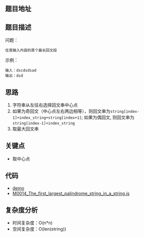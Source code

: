 <!--
 * @Date        : 2020-05-02 20:37:47
 * @LastEditors : anlzou
 * @Github      : https://github.com/anlzou
 * @LastEditTime: 2020-08-08 16:55:01
 * @FilePath    : \algorithm\problems\M0014_The_first_largest_palindrome_string_in_a_string.md
 * @Describe    : 
 -->
## 题目地址

## 题目描述

问题：
```
任意输入内容的首个最长回文段
```
示例：
```
输入：dscdsdsad
输出：dsd
```

## 思路
1. 字符串从左往右选择回文串中心点
2. 如果为奇回文（中心点左右两边相等），则回文串为`string[index-1]+index_string+string[index+1]`; 如果为偶回文, 则回文串为`string[index-1]+index_string`
3. 取最大回文串

## 关键点
- 取中心点

## 代码
- [demo](../code/M0014_first_largest_palindrome_string/index.html)
- [M0014_The_first_largest_palindrome_string_in_a_string.js](../code/M0014_first_largest_palindrome_string/M0014_The_first_largest_palindrome_string_in_a_string.js)

## 复杂度分析

- 时间复杂度：O(n*n)
- 空间复杂度：O(len(string))